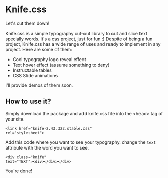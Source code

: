# Knife.css
Let's cut them down!

Knife.css is a simple typography cut-out library to cut and slice text specially words. It's a css project, just for fun :)
Despite of being a fun project, Knife.css has a wide range of uses and ready to implement in any project. Here are some of them:

<ul>
  <li>Cool typography logo reveal effect</li>
  <li>Text hover effect (assume something to deny)</li>
  <li>Instructable tables</li>
  <li>CSS Slide animations</li>
</ul>

I'll provide demos of them soon.

<h2>How to use it?</h2>
Simply download the package and add knife.css file into the &lt;head&gt; tag of your site.





<code>&lt;link href="knife-2.43.322.stable.css" rel="stylesheet"&gt;</code>



Add this code where you want to see your typography. change the <code>text</code> attribute with the word you want to see.


<code>&lt;div class="knife" text="TEXT">&lt;div&gt;&lt;/div&gt;&lt;/div&gt;</code>


You're done!
